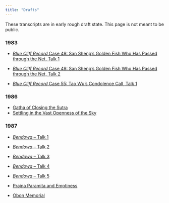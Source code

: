 ```yaml
---
title: "Drafts"
---
```


These transcripts are in early rough draft state. This page is not meant to be public.

### 1983

- [*Blue Cliff Record* Case 49: San Sheng’s Golden Fish Who Has Passed through the Net, Talk 1](1983-12-21-Blue-Cliff-Record-Case-49-Talk-1)
- [*Blue Cliff Record* Case 49: San Sheng’s Golden Fish Who Has Passed through the Net, Talk 2](1983-12-28-Blue-Cliff-Record-Case-49-Talk-2)

- [*Blue Cliff Record* Case 55: Tao Wu’s Condolence Call, Talk 1](1984-02-18-Blue-Cliff-Record-Case-55-Talk-1)

### 1986

- [Gatha of Closing the Sutra](1986-07-26-Gatha-of-Closing-the-Sutra)
- [Settling in the Vast Openness of the Sky](1986-08-02-Settling-in-the-Vast-Openness-of-the-Sky)

### 1987

- [*Bendowa* – Talk 1](1987-03-11-Bendowa-Talk-1)
- [*Bendowa* – Talk 2](1987-03-12-Bendowa-Talk-2)
- [*Bendowa* – Talk 3](1987-03-13-Bendowa-Talk-3)
- [*Bendowa* – Talk 4](1987-03-14-Bendowa-Talk-4)
- [*Bendowa* – Talk 5](1987-03-15-Bendowa-Talk-5)

- [Prajna Paramita and Emptiness](1987-05-02-Prajna-Paramita-and-Emptiness)
- [Obon Memorial](1987-07-15-Obon-Memorial)

<a name="end">
